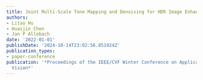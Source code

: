 ```yaml
---
title: Joint Multi-Scale Tone Mapping and Denoising for HDR Image Enhancement
authors:
- Litao Hu
- Huaijin Chen
- Jan P Allebach
date: '2022-01-01'
publishDate: '2024-10-14T23:02:56.851924Z'
publication_types:
- paper-conference
publication: '*Proceedings of the IEEE/CVF Winter Conference on Applications of Computer
  Vision*'
---
```

